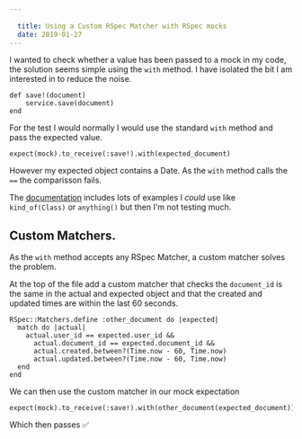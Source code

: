```yaml
---
  
  title: Using a Custom RSpec Matcher with RSpec mocks
  date: 2019-01-27
---
```

  
I wanted to check whether a value has been passed to a mock in my code, the solution seems simple using the `with` method.  I have isolated the bit I am interested in to reduce the noise.

```
def save!(document)
    service.save(document)
end
```

For the test I would normally I would use the standard `with` method and pass the expected value.

```
expect(mock).to_receive(:save!).with(expected_document)
```

However my expected object contains a Date.  As the `with` method calls the `==` the comparisson fails.

The [documentation](http://rspec.info/documentation/3.4/rspec-mocks/#label-Expecting+Arguments) includes lots of examples I *could* use like `kind_of(Class)` or `anything()` but then I'm not testing much.

## Custom Matchers.

As the `with` method accepts any RSpec Matcher, a custom matcher solves the problem.

At the top of the file add a custom matcher that checks the `document_id` is the same in the actual and expected object and that the created and updated times are within the last 60 seconds.

```
RSpec::Matchers.define :other_document do |expected|
  match do |actual|
    actual.user_id == expected.user_id &&
      actual.document_id == expected.document_id &&
      actual.created.between?(Time.now - 60, Time.now)
      actual.updated.between?(Time.now - 60, Time.now)
  end
end
```

We can then use the custom matcher in our mock expectation

```
expect(mock).to_receive(:save!).with(other_document(expected_document))
```

Which then passes ✅